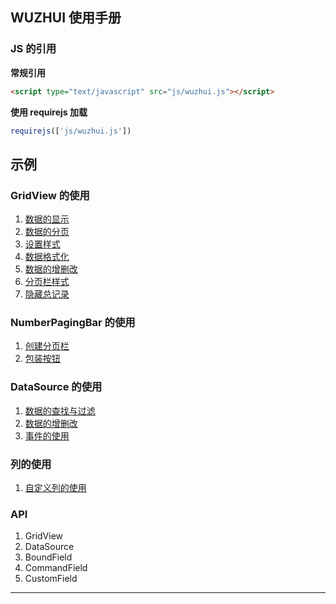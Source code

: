 ## WUZHUI 使用手册

### JS 的引用

**常规引用**

```html
<script type="text/javascript" src="js/wuzhui.js"></script>
```

**使用 requirejs 加载**

```js
requirejs(['js/wuzhui.js'])
```

## 示例

### GridView 的使用
1. [数据的显示](#grid_view/data_read)
2. [数据的分页](#grid_view/data_paging)
3. [设置样式](#grid_view/style)
4. [数据格式化](#grid_view/data_format)
1. [数据的增删改](#grid_view/data_adu)
1. [分页栏样式](#numberPagingBar/style)
1. [隐藏总记录](#numberPagingBar/hideTotal)

### NumberPagingBar 的使用
1. [创建分页栏](#numberPagingBar/createPagingBar)
1. [包装按钮](#numberPagingBar/buttonWrapper)

### DataSource 的使用
1. [数据的查找与过滤]()
2. [数据的增删改]()
3. [事件的使用]()

### 列的使用
1. [自定义列的使用]()

### API
1. GridView
1. DataSource
1. BoundField
1. CommandField
1. CustomField

<hr/>





